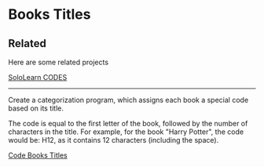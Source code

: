# Books Titles


## Related

Here are some related projects

[SoloLearn CODES](https://www.sololearn.com/codes)

-------------------------------------------------

Create a categorization program, which assigns each book a special code based on its title.

The code is equal to the first letter of the book, followed by the number of characters in the title.
For example, for the book "Harry Potter", the code would be: H12, as it contains 12 characters (including the space).

[Code Books Titles](books.titles.py)
